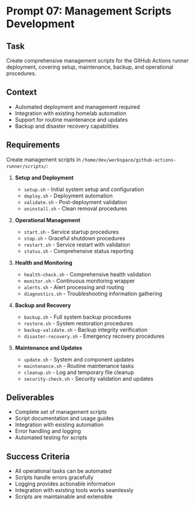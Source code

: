 # Prompt 07: Management Scripts Development

## Task
Create comprehensive management scripts for the GitHub Actions runner deployment, covering setup, maintenance, backup, and operational procedures.

## Context
- Automated deployment and management required
- Integration with existing homelab automation
- Support for routine maintenance and updates
- Backup and disaster recovery capabilities

## Requirements
Create management scripts in `/home/dev/workspace/github-actions-runner/scripts/`:

1. **Setup and Deployment**
   - `setup.sh` - Initial system setup and configuration
   - `deploy.sh` - Deployment automation
   - `validate.sh` - Post-deployment validation
   - `uninstall.sh` - Clean removal procedures

2. **Operational Management**
   - `start.sh` - Service startup procedures
   - `stop.sh` - Graceful shutdown procedures
   - `restart.sh` - Service restart with validation
   - `status.sh` - Comprehensive status reporting

3. **Health and Monitoring**
   - `health-check.sh` - Comprehensive health validation
   - `monitor.sh` - Continuous monitoring wrapper
   - `alerts.sh` - Alert processing and routing
   - `diagnostics.sh` - Troubleshooting information gathering

4. **Backup and Recovery**
   - `backup.sh` - Full system backup procedures
   - `restore.sh` - System restoration procedures
   - `backup-validate.sh` - Backup integrity verification
   - `disaster-recovery.sh` - Emergency recovery procedures

5. **Maintenance and Updates**
   - `update.sh` - System and component updates
   - `maintenance.sh` - Routine maintenance tasks
   - `cleanup.sh` - Log and temporary file cleanup
   - `security-check.sh` - Security validation and updates

## Deliverables
- Complete set of management scripts
- Script documentation and usage guides
- Integration with existing automation
- Error handling and logging
- Automated testing for scripts

## Success Criteria
- All operational tasks can be automated
- Scripts handle errors gracefully
- Logging provides actionable information
- Integration with existing tools works seamlessly
- Scripts are maintainable and extensible